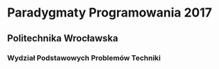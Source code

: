 # Paradygmaty Programowania 2017

## Politechnika Wrocławska
### Wydział Podstawowych Problemów Techniki 
